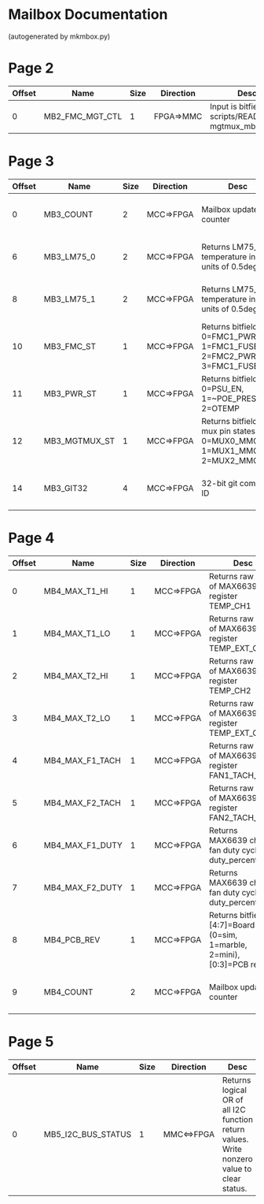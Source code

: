 # Mailbox Documentation

(autogenerated by mkmbox.py)

# Page 2

Offset|Name|Size|Direction|Desc|Note
------|----|----|---------|----|----
0|MB2\_FMC\_MGT\_CTL|1|FPGA=\>MMC|Input is bitfield. See scripts/README.md mgtmux\_mbox.sh.|

# Page 3

Offset|Name|Size|Direction|Desc|Note
------|----|----|---------|----|----
0|MB3\_COUNT|2|MCC=\>FPGA|Mailbox update counter|Access by byte as: MB3\_COUNT\_x (x=0,1)
6|MB3\_LM75\_0|2|MCC=\>FPGA|Returns LM75\_0 temperature in units of 0.5degC|Access by byte as: MB3\_LM75\_0\_x (x=0,1)
8|MB3\_LM75\_1|2|MCC=\>FPGA|Returns LM75\_1 temperature in units of 0.5degC|Access by byte as: MB3\_LM75\_1\_x (x=0,1)
10|MB3\_FMC\_ST|1|MCC=\>FPGA|Returns bitfield. 0=FMC1\_PWR, 1=FMC1\_FUSE, 2=FMC2\_PWR, 3=FMC1\_FUSE|
11|MB3\_PWR\_ST|1|MCC=\>FPGA|Returns bitfield. 0=PSU\_EN, 1=~POE\_PRESENT, 2=OTEMP|
12|MB3\_MGTMUX\_ST|1|MCC=\>FPGA|Returns bitfield of mux pin states. 0=MUX0\_MMC, 1=MUX1\_MMC, 2=MUX2\_MMC|
14|MB3\_GIT32|4|MCC=\>FPGA|32-bit git commit ID|Access by byte as: MB3\_GIT32\_x (x=0,1,2,3)

# Page 4

Offset|Name|Size|Direction|Desc|Note
------|----|----|---------|----|----
0|MB4\_MAX\_T1\_HI|1|MCC=\>FPGA|Returns raw value of MAX6639 register TEMP\_CH1|
1|MB4\_MAX\_T1\_LO|1|MCC=\>FPGA|Returns raw value of MAX6639 register TEMP\_EXT\_CH1|
2|MB4\_MAX\_T2\_HI|1|MCC=\>FPGA|Returns raw value of MAX6639 register TEMP\_CH2|
3|MB4\_MAX\_T2\_LO|1|MCC=\>FPGA|Returns raw value of MAX6639 register TEMP\_EXT\_CH2|
4|MB4\_MAX\_F1\_TACH|1|MCC=\>FPGA|Returns raw value of MAX6639 register FAN1\_TACH\_CNT|
5|MB4\_MAX\_F2\_TACH|1|MCC=\>FPGA|Returns raw value of MAX6639 register FAN2\_TACH\_CNT|
6|MB4\_MAX\_F1\_DUTY|1|MCC=\>FPGA|Returns MAX6639 ch1 fan duty cycle as duty\_percent*1.2.|
7|MB4\_MAX\_F2\_DUTY|1|MCC=\>FPGA|Returns MAX6639 ch2 fan duty cycle as duty\_percent*1.2.|
8|MB4\_PCB\_REV|1|MCC=\>FPGA|Returns bitfield. [4:7]=Board type (0=sim, 1=marble, 2=mini), [0:3]=PCB rev|
9|MB4\_COUNT|2|MCC=\>FPGA|Mailbox update counter|Access by byte as: MB4\_COUNT\_x (x=0,1)

# Page 5

Offset|Name|Size|Direction|Desc|Note
------|----|----|---------|----|----
0|MB5\_I2C\_BUS\_STATUS|1|MMC\<=\>FPGA|Returns logical OR of all I2C function return values. Write nonzero value to clear status.|

